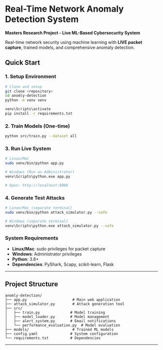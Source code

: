 # Real-Time Network Anomaly Detection System

**Masters Research Project - Live ML-Based Cybersecurity System**

Real-time network security using machine learning with **LIVE packet capture**, trained models, and comprehensive anomaly detection.

## **Quick Start**

### **1. Setup Environment**
```bash
# Clone and setup
git clone <repository>
cd anomly-detection
python -m venv venv

venv\Scripts\activate
pip install -r requirements.txt
```

### **2. Train Models (One-time)**
```bash
python src/train.py --dataset all
```

### **3. Run Live System**
```bash
# Linux/Mac
sudo venv/bin/python app.py

# Windows (Run as Administrator)
venv\Scripts\python.exe app.py

# Open: http://localhost:8000
```

### **4. Generate Test Attacks**
```bash
# Linux/Mac (separate terminal)
sudo venv/bin/python attack_simulator.py --safe

# Windows (separate terminal)
venv\Scripts\python.exe attack_simulator.py --safe
```

### **System Requirements**
- **Linux/Mac**: sudo privileges for packet capture
- **Windows**: Administrator privileges
- **Python**: 3.8+
- **Dependencies**: PyShark, Scapy, scikit-learn, Flask

---

## **Project Structure**
```
anomly-detection/
├── app.py                     # Main web application
├── attack_simulator.py        # Attack generation tool
├── src/
│   ├── train.py              # Model training
│   ├── model_loader.py       # Model management
│   ├── alert_system.py       # Email notifications
│   └── performance_evaluation.py  # Model evaluation
├── models/                    # Trained ML models
├── config.yaml               # System configuration
└── requirements.txt          # Dependencies
```

---